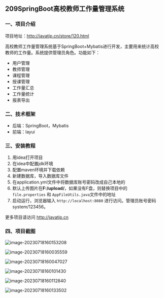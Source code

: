 ## 209SpringBoot高校教师工作量管理系统

### 一、项目介绍

项目地址：http://javatip.cn/store/120.html

高校教师工作量管理系统基于SpringBoot+Mybatis进行开发，主要用来统计高校教师的工作量。系统提供管理员角色。功能如下：

- 用户管理
- 教师管理
- 课程管理
- 授课管理
- 工作量汇总
- 工作量统计
- 报表导出

### 二、技术框架

- 后端：SpringBoot，Mybatis
- 前端：layui

### 三、安装教程

1. 用idea打开项目
2. 在idea中配置jdk环境
3. 配置maven环境并下载依赖
4. 新建数据库，导入数据库文件
5. 在application.yml文件中将数据库账号密码改成自己本地的
6. 默认上传图片在**F:/upload/**，如果没有F盘，则替换项目中的`file.properties` 和 `AppFileUtils.java`文件中的地址
7. 启动运行，浏览器输入 `http://localhost:8080` 进行访问。管理员账号密码 system/123456。

更多项目请访问 http://javatip.cn

### 四、项目截图

![image-20230718160153208](http://image.javatip.cn/bysj/20230718160153.png)

![image-20230718160035559](http://image.javatip.cn/bysj/20230718160035.png)

![image-20230718160047027](http://image.javatip.cn/bysj/20230718160047.png)

![image-20230718160101430](http://image.javatip.cn/bysj/20230718160101.png)

![image-20230718160112840](http://image.javatip.cn/bysj/20230718160112.png)

![image-20230718160133502](http://image.javatip.cn/bysj/20230718160133.png)
